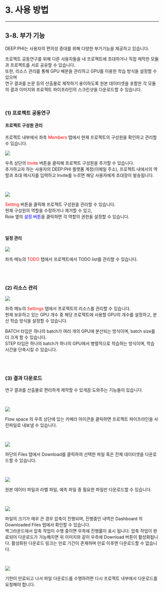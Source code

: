 # 3. 사용 방법

***

## 3-8. 부가 기능

DEEP:PHI는 사용자의 편의성 증대를 위해 다양한 부가기능을 제공하고 있습니다.

프로젝트 공동연구를 위해 다른 사용자들을 내 프로젝트에 초대하거나 직접 제작한 모듈과 프로젝트를 서로 공유할 수 있습니다.  
또한, 리소스 관리를 통해 GPU 배분을 관리하고 GPU를 이용한 학습 방식을 설정할 수 있으며  
연구 결과를 논문 등의 산출물로 제작하기 용이하도록 원본 데이터셋을 포함한 각 모듈의 결과 이미지와 프로젝트 파이프라인의 스크린샷을 다운로드할 수 있습니다.

<br>

### (1) 프로젝트 공동연구

#### 프로젝트 구성원 관리

프로젝트 내부에서 좌측 <span style="color:red">Members</span> 탭에서 현재 프로젝트의 구성원을 확인하고 관리할 수 있습니다.

![](img/3-8/manual_3-8_1_1.png)

우측 상단의 <span style="color:red">Invite</span> 버튼을 클릭해 프로젝트 구성원을 추가할 수 있습니다.  
추가하고자 하는 사용자의 DEEP:PHI 플랫폼 계정(이메일 주소), 프로젝트 내에서의 역할과 초대 메시지를 입력하고 Invite를 누르면 해당 사용자에게 초대장이 발송됩니다.

<br>

![](img/3-8/manual_3-8_1_2.png)

<span style="color:red">Setting</span> 버튼을 클릭해 프로젝트 구성원을 관리할 수 있습니다.  
현재 구성원의 역할을 수정하거나 제거할 수 있고,  
Role 옆의 <span style="color:blue">설정 버튼</span>을 클릭하면 각 역할의 권한을 설정할 수 있습니다.

<br>

#### 일정 관리

![](img/3-8/manual_3-8_1_3.png)

좌측 메뉴의 <span style="color:red">TODO</span> 탭에서 프로젝트에서 TODO list를 관리할 수 있습니다.


<br><br>


### (2) 리소스 관리

![](img/3-8/manual_3-8_2_1.png)

좌측 메뉴의 <span style="color:red">Settings</span> 탭에서 프로젝트의 리소스를 관리할 수 있습니다.  
현재 보유하고 있는 GPU 개수 중 해당 프로젝트에 사용할 GPU의 개수를 설정하고, 분산 학습 방식을 설정할 수 있습니다.

BATCH 타입은 하나의 batch가 여러 개의 GPU에 분산되는 방식이며, batch size를 더 크게 할 수 있습니다.  
STEP 타입은 하나의 batch가 하나의 GPU에서 병렬적으로 학습하는 방식이며, 학습 시간을 단축시킬 수 있습니다.


<br><br>


### (3) 결과 다운로드

연구 결과를 산출물로 편리하게 제작할 수 있게끔 도와주는 기능들이 있습니다.

<br>

![](img/3-8/manual_3-8_3_1.png)

Flow space 의 우측 상단에 있는 카메라 아이콘을 클릭하면 프로젝트 파이프라인을 사진파일로 내보낼 수 있습니다.

<br>

![](img/3-8/manual_3-8_3_2.png)

하단의 Files 탭에서 Download를 클릭하여 선택한 파일 혹은 전체 데이터셋을 다운로드할 수 있습니다.

<br>

![](img/3-8/manual_3-8_3_3.png)

원본 데이터 파일과 라벨 파일, 예측 파일 중 필요한 파일만 다운로드할 수 있습니다.

<br>

![](img/3-8/manual_3-8_3_4.png)

파일의 크기가 매우 큰 경우 압축이 진행되며, 진행중인 내역은 Dashboard 의 Downloaded Files 탭에서 확인할 수 있습니다.  
백그라운드에서 압축 작업이 수행 중이면 우측에 진행률이 표시 됩니다. 압축 작업이 완료되어 다운로드가 가능해지면 위 이미지와 같이 우측에 Download 버튼이 활성화됩니다. 활성화된 다운로드 링크는 만료 기간이 존재하며 만료 이후엔 다운로드할 수 없습니다.

<br>

![](img/3-8/manual_3-8_3_5.png)

기한이 만료되고 나서 파일 다운로드를 수행하려면 다시 프로젝트 내부에서 다운로드를 요청해야 합니다.